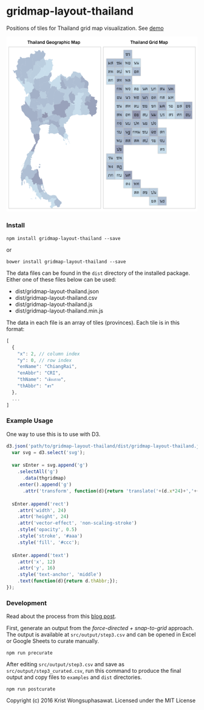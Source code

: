 # gridmap-layout-thailand

Positions of tiles for Thailand grid map visualization. See [demo](http://kristw.github.io/gridmap-layout-thailand/)

<p align="center">
  <img src="examples/screenshot.png">
</p>

### Install

```
npm install gridmap-layout-thailand --save
```

or

```
bower install gridmap-layout-thailand --save
```

The data files can be found in the ```dist``` directory of the installed package. Either one of these files below can be used:

- dist/gridmap-layout-thailand.json
- dist/gridmap-layout-thailand.csv
- dist/gridmap-layout-thailand.js
- dist/gridmap-layout-thailand.min.js

The data in each file is an array of tiles (provinces). Each tile is in this format:

```javascript
[
  {
    "x": 2, // column index
    "y": 0, // row index
    "enName": "ChiangRai",
    "enAbbr": "CRI",
    "thName": "เชียงราย",
    "thAbbr": "ชร"
  },
  ...
]
```

### Example Usage

One way to use this is to use with D3.

```javascript
d3.json('path/to/gridmap-layout-thailand/dist/gridmap-layout-thailand.json', function(error, thgridmap){
  var svg = d3.select('svg');

  var sEnter = svg.append('g')
    .selectAll('g')
      .data(thgridmap)
    .enter().append('g')
      .attr('transform', function(d){return 'translate('+(d.x*24)+','+(d.y*24)+')';});

  sEnter.append('rect')
    .attr('width', 24)
    .attr('height', 24)
    .attr('vector-effect', 'non-scaling-stroke')
    .style('opacity', 0.5)
    .style('stroke', '#aaa')
    .style('fill', '#ccc');

  sEnter.append('text')
    .attr('x', 12)
    .attr('y', 16)
    .style('text-anchor', 'middle')
    .text(function(d){return d.thAbbr;});
});
```

### Development

Read about the process from this [blog post](https://medium.com/@kristw/397b53a4ecf).

First, generate an output from the *force-directed + snap-to-grid* approach. The output is available at ```src/output/step3.csv``` and can be opened in Excel or Google Sheets to curate manually.

```
npm run precurate
```

After editing ```src/output/step3.csv``` and save as ```src/output/step3_curated.csv```, run this command to produce the final output and copy files to `examples` and `dist` directories.

```
npm run postcurate
```

Copyright (c) 2016 Krist Wongsuphasawat. Licensed under the MIT License
